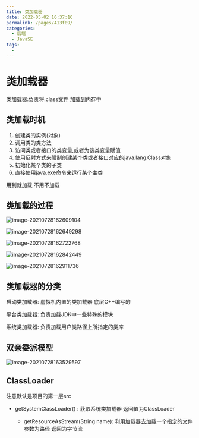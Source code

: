 ```yaml
---
title: 类加载器
date: 2022-05-02 16:37:16
permalink: /pages/413f09/
categories:
  - 后端
  - JavaSE
tags:
  - 
---
```

# 类加载器

类加载器:负责将.class文件 加载到内存中

## 类加载时机

1. 创建类的实例(对象)
2. 调用类的类方法
3. 访问类或者接口的类变量,或者为该类变量赋值
4. 使用反射方式来强制创建某个类或者接口对应的java.lang.Class对象
5. 初始化某个类的子类
6. 直接使用java.exe命令来运行某个主类

用到就加载,不用不加载

## 类加载的过程

![image-20210728162609104](https://cdn.jsdelivr.net/gh/Iekrwh/images/md-images/image-20210728162609104.png)

![image-20210728162649298](https://cdn.jsdelivr.net/gh/Iekrwh/images/md-images/image-20210728162649298.png)

![image-20210728162722768](https://cdn.jsdelivr.net/gh/Iekrwh/images/md-images/image-20210728162722768.png)

![image-20210728162842449](https://cdn.jsdelivr.net/gh/Iekrwh/images/md-images/image-20210728162842449.png)

![image-20210728162911736](https://cdn.jsdelivr.net/gh/Iekrwh/images/md-images/image-20210728162911736.png)

## 类加载器的分类

启动类加载器: 虚拟机内置的类加载器 底层C++编写的

平台类加载器: 负责加载JDK中一些特殊的模块

系统类加载器: 负责加载用户类路径上所指定的类库



## 双亲委派模型

![image-20210728163529597](https://cdn.jsdelivr.net/gh/Iekrwh/images/md-images/image-20210728163529597.png)



## ClassLoader  

注意默认是项目的第一层src  

- getSystemClassLoader() : 获取系统类加载器  返回值为ClassLoader

  - getResourceAsStream(String name):  利用加载器去加载一个指定的文件  参数为路径  返回为字节流

  

